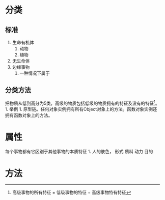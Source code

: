 # 分类
## 标准
1. 生命有机体
	1. 动物
	2. 植物
2. 无生命体
3. 边缘事物
	1. 一种情况下属于
## 分类方法
把物质从低到高分为5类，高级的物质包括低级的物质拥有的特征及没有的特征[^1]。
	1. 举例
		1. 原型链。任何对象实例拥有所有Object对象上的方法。函数对象实例还拥有函数对象上的方法。
# 属性
每个事物都有它区别于其他事物的本质特征
	1. 人的肤色， 
形式
质料
动力
目的
# 方法

[^1]: 高级事物的所有特征 = 低级事物的特征 + 高级事物特有特征